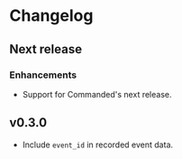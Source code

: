 # Changelog

## Next release

### Enhancements

- Support for Commanded's next release.

## v0.3.0

- Include `event_id` in recorded event data.

